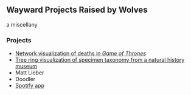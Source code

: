 ## Wayward Projects Raised by Wolves

a miscellany

### Projects

- [Network visualization of deaths in _Game of Thrones_](https://egraham12.github.io/ASOIAF-Deaths/)
- [Tree ring visualization of specimen taxonomy from a natural history museum](https://egraham12.github.io/specimens/)
- Matt Lieber
- Doodler
- [Spotify app](https://still-scrubland-31203.herokuapp.com/)
